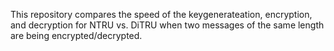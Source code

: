 This repository compares the speed of the keygenerateation, encryption, and decryption for NTRU vs. DiTRU when two messages of the same length are being encrypted/decrypted.
